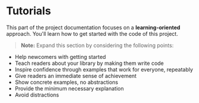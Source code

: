 # Tutorials

This part of the project documentation focuses on a **learning-oriented** approach. You'll learn how to get started with the code of this project.

> **Note:** Expand this section by considering the following points:

- Help newcomers with getting started
- Teach readers about your library by making them write code
- Inspire confidence through examples that work for everyone, repeatably
- Give readers an immediate sense of achievement
- Show concrete examples, no abstractions
- Provide the minimum necessary explanation
- Avoid distractions

